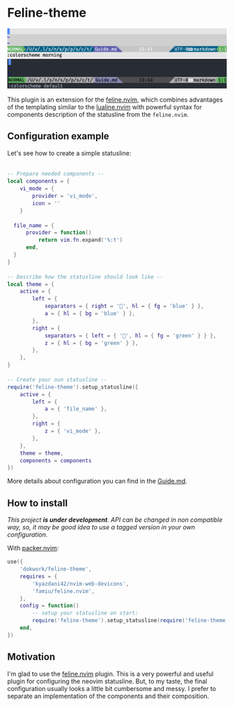 # Feline-theme

![light_example](light_example.png)
![dark_example](dark_example.png)

This plugin is an extension for the [feline.nvim](https://github.com/feline-nvim/feline.nvim), which
combines advantages of the templating similar to the
[lualine.nvim](https://github.com/nvim-lualine/lualine.nvim) with powerful syntax for components
description of the statusline from the `feline.nvim`.

## Configuration example

Let's see how to create a simple statusline:

```lua

-- Prepare needed components --
local components = {
    vi_mode = {
        provider = 'vi_mode',
        icon = ''
    }

  file_name = {
      provider = function()
          return vim.fn.expand('%:t')
      end,
  }
}

-- Describe how the statusline should look like --
local theme = {
    active = {
        left = {
            separators = { right = '', hl = { fg = 'blue' } },
            a = { hl = { bg = 'blue' } },
        },
        right = {
            separators = { left = { '', hl = { fg = 'green' } } },
            z = { hl = { bg = 'green' } },
        },
    },
}

-- Create your oun statusline --
require('feline-theme').setup_statusline({
    active = {
        left = {
            a = { 'file_name' },
        },
        right = {
            z = { 'vi_mode' },
        },
    },
    theme = theme,
    components = components
})
```

More details about configuration you can find in the [Guide.md](Guide.md).

## How to install

_This project **is under development**. API can be changed in non compatible way, so, it may be good
idea to use a tagged version in your own configuration._

With [packer.nvim](https://github.com/wbthomason/packer.nvim/):

```lua
use({
    'dokwork/feline-theme',
    requires = {
        'kyazdani42/nvim-web-devicons',
        'famiu/feline.nvim',
    },
    config = function()
        -- setup your statusline on start:
        require('feline-theme').setup_statusline(require('feline-theme.example'))
    end,
})
```

## Motivation

I'm glad to use the [feline.nvim](https://github.com/feline-nvim/feline.nvim) plugin. This is a very
powerful and useful plugin for configuring the neovim statusline. But, to my taste, the final
configuration usually looks a little bit cumbersome and messy. I prefer to separate an
implementation of the components and their composition. 
